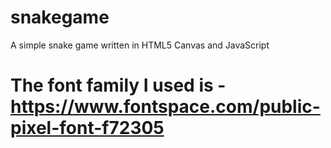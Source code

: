 # snakegame
A simple snake game written in HTML5 Canvas and JavaScript
# The font family I used is - https://www.fontspace.com/public-pixel-font-f72305
